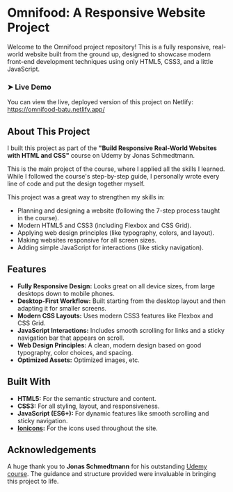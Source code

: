 # Omnifood: A Responsive Website Project

Welcome to the Omnifood project repository! This is a fully responsive, real-world website built from the ground up, designed to showcase modern front-end development techniques using only HTML5, CSS3, and a little JavaScript.

### ➤ Live Demo

You can view the live, deployed version of this project on Netlify:
https://omnifood-batu.netlify.app/


## About This Project

I built this project as part of the **"Build Responsive Real-World Websites with HTML and CSS"** course on Udemy by Jonas Schmedtmann.

This is the main project of the course, where I applied all the skills I learned. While I followed the course's step-by-step guide, I personally wrote every line of code and put the design together myself.

This project was a great way to strengthen my skills in:
* Planning and designing a website (following the 7-step process taught in the course).
* Modern HTML5 and CSS3 (including Flexbox and CSS Grid).
* Applying web design principles (like typography, colors, and layout).
* Making websites responsive for all screen sizes.
* Adding simple JavaScript for interactions (like sticky navigation).

## Features

* **Fully Responsive Design:** Looks great on all device sizes, from large desktops down to mobile phones.
* **Desktop-First Workflow:** Built starting from the desktop layout and then adapting it for smaller screens.
* **Modern CSS Layouts:** Uses modern CSS3 features like Flexbox and CSS Grid.
* **JavaScript Interactions:** Includes smooth scrolling for links and a sticky navigation bar that appears on scroll.
* **Web Design Principles:** A clean, modern design based on good typography, color choices, and spacing.
* **Optimized Assets:** Optimized images, etc.

## Built With

* **HTML5:** For the semantic structure and content.
* **CSS3:** For all styling, layout, and responsiveness.
* **JavaScript (ES6+):** For dynamic features like smooth scrolling and sticky navigation.
* [**Ionicons**](https://ionicons.com/)**:** For the icons used throughout the site.

## Acknowledgements

A huge thank you to **Jonas Schmedtmann** for his outstanding [Udemy course](https://www.udemy.com/course/design-and-develop-a-killer-website-with-html5-and-css3/). The guidance and structure provided were invaluable in bringing this project to life.
